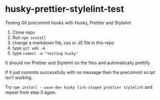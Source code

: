 # husky-prettier-stylelint-test
Testing Git precommit hooks with Husky, Prettier and Stylelint

1. Clone repo
2. Run `npm install`
3. change a markdown file, css or JS file in this repo
4. type `git add -A`
5. type `commit -m "testing husky"`

It should run Prettier and Stylelint on the files and automatically prettify

If it just commits successfully with no message then the precommit script isn't working.

Try `npm install --save-dev husky lint-staged prettier stylelint` and repeat from step 3 again.
